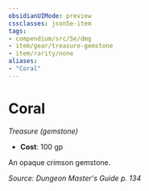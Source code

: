 ```yaml
---
obsidianUIMode: preview
cssclasses: json5e-item
tags:
- compendium/src/5e/dmg
- item/gear/treasure-gemstone
- item/rarity/none
aliases: 
- "Coral"
---
```

# Coral
*Treasure (gemstone)*  

- **Cost**: 100 gp

An opaque crimson gemstone.

*Source: Dungeon Master's Guide p. 134*